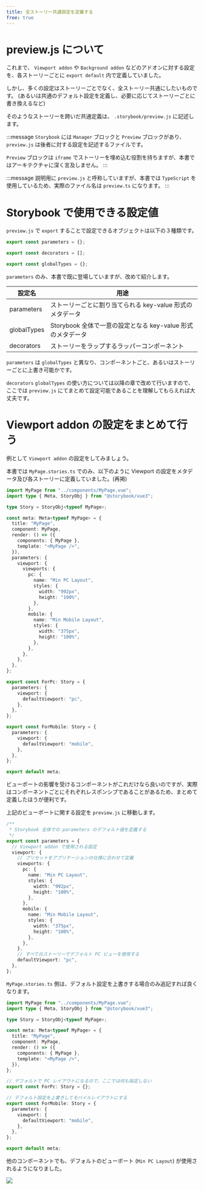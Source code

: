 ```yaml
---
title: 全ストーリー共通設定を定義する
free: true
---
```


# preview.js について

これまで、 `Viewport addon` や `Background addon` などのアドオンに対する設定を、各ストーリーごとに `export default` 内で定義していました。

しかし、多くの設定はストーリーごとでなく、全ストーリー共通にしたいものです。
(あるいは共通のデフォルト設定を定義し、必要に応じてストーリーごとに書き換えるなど)

そのようなストーリーを跨いだ共通定義は、 `.storybook/preview.js` に記述します。

:::message
`Storybook` には `Manager` ブロックと `Preview` ブロックがあり、 `preview.js` は後者に対する設定を記述するファイルです。

`Preview` ブロックは `iframe` でストーリーを埋め込む役割を持ちますが、本書ではアーキテクチャに深く言及しません。
:::

:::message
説明用に `preview.js` と呼称していますが、本書では `TypeScript` を使用しているため、実際のファイル名は `preview.ts` になります。
:::

# Storybook で使用できる設定値

`preview.js` で `export` することで設定できるオブジェクトは以下の３種類です。

```ts:.storybook/preview.ts
export const parameters = {};

export const decorators = [];

export const globalTypes = {};
```

`parameters` のみ、本書で既に登場していますが、改めて紹介します。

|設定名|用途|
|---|---|
|parameters|ストーリーごとに割り当てられる key-value 形式のメタデータ|
|globalTypes|Storybook 全体で一意の設定となる key-value 形式のメタデータ|
|decorators|ストーリーをラップするラッパーコンポーネント|

`parameters` は `globalTypes` と異なり、コンポーネントごと、あるいはストーリーごとに上書き可能かです。

`decorators` `globalTypes` の使い方については以降の章で改めて行いますので、ここでは `preview.js` にてまとめて設定可能であることを理解してもらえれば大丈夫です。

# Viewport addon の設定をまとめて行う

例として `Viewport addon` の設定をしてみましょう。

本書では `MyPage.stories.ts` でのみ、以下のように Viewport の設定をメタデータ及び各ストーリーに定義していました。(再掲)

```ts:src/stories/MyPage.stories.ts
import MyPage from "../components/MyPage.vue";
import type { Meta, StoryObj } from "@storybook/vue3";

type Story = StoryObj<typeof MyPage>;

const meta: Meta<typeof MyPage> = {
  title: "MyPage",
  component: MyPage,
  render: () => ({
    components: { MyPage },
    template: "<MyPage />",
  }),
  parameters: {
    viewport: {
      viewports: {
        pc: {
          name: "Min PC Layout",
          styles: {
            width: "992px",
            height: "100%",
          },
        },
        mobile: {
          name: "Min Mobile Layout",
          styles: {
            width: "375px",
            height: "100%",
          },
        },
      },
    },
  },
};

export const ForPc: Story = {
  parameters: {
    viewport: {
      defaultViewport: "pc",
    },
  },
};

export const ForMobile: Story = {
  parameters: {
    viewport: {
      defaultViewport: "mobile",
    },
  },
};

export default meta;
```

ビューポートの影響を受けるコンポーネントがこれだけなら良いのですが、実際はコンポーネントごとにそれぞれレスポンシブであることがあるため、まとめて定義したほうが便利です。

上記のビューポートに関する設定を `preview.js` に移動します。

```ts:.storybook/preview.ts
/**
 * Storybook 全体での parameters のデフォルト値を定義する
 */
export const parameters = {
  // Viewport addon で使用される設定
  viewport: {
    // プリセットをアプリケーションの仕様に合わせて定義
    viewports: {
      pc: {
        name: "Min PC Layout",
        styles: {
          width: "992px",
          height: "100%",
        },
      },
      mobile: {
        name: "Min Mobile Layout",
        styles: {
          width: "375px",
          height: "100%",
        },
      },
    },
    // すべてのストーリーでデフォルト PC ビューを使用する
    defaultViewport: "pc",
  },
};
```

`MyPage.stories.ts` 側は、デフォルト設定を上書きする場合のみ追記すれば良くなります。

```ts:src/stories/MyPage.stories.ts
import MyPage from "../components/MyPage.vue";
import type { Meta, StoryObj } from "@storybook/vue3";

type Story = StoryObj<typeof MyPage>;

const meta: Meta<typeof MyPage> = {
  title: "MyPage",
  component: MyPage,
  render: () => ({
    components: { MyPage },
    template: "<MyPage />",
  }),
};

// デフォルトで PC レイアウトになるので、ここでは何も指定しない
export const ForPc: Story = {};

// デフォルト設定を上書きしてモバイルレイアウトにする
export const ForMobile: Story = {
  parameters: {
    viewport: {
      defaultViewport: "mobile",
    },
  },
};

export default meta;
```

他のコンポーネントでも、デフォルトのビューポート (`Min PC Layout`) が使用されるようになりました。

![](https://storage.googleapis.com/zenn-user-upload/8facafc9e602-20221227.png)